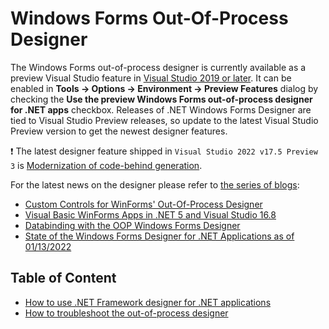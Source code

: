 # Windows Forms Out-Of-Process Designer

The Windows Forms out-of-process designer is currently available as a preview Visual Studio feature in [Visual Studio 2019 or later](https://visualstudio.microsoft.com/vs/preview/). It can be enabled in **Tools -> Options -> Environment -> Preview Features** dialog by checking the **Use the preview Windows Forms out-of-process designer for .NET apps** checkbox.
 Releases of .NET Windows Forms Designer are tied to Visual Studio Preview releases, so update to the latest Visual Studio Preview version to get the newest designer features.

:heavy_exclamation_mark: The latest designer feature shipped in `Visual Studio 2022 v17.5 Preview 3` is [Modernization of code-behind generation](./modernization-of-code-behind-in-OOP-designer/modernization-of-code-behind-in-oop-designer.md).

For the latest news on the designer please refer to [the series of blogs](https://devblogs.microsoft.com/search?query=winforms&blog=%2Fdotnet%2F):

* [Custom Controls for WinForms' Out-Of-Process Designer](https://devblogs.microsoft.com/dotnet/custom-controls-for-winforms-out-of-process-designer/)
* [Visual Basic WinForms Apps in .NET 5 and Visual Studio 16.8](https://devblogs.microsoft.com/dotnet/visual-basic-winforms-apps-in-net-5-and-visual-studio-16-8/)
* [Databinding with the OOP Windows Forms Designer](https://devblogs.microsoft.com/dotnet/databinding-with-the-oop-windows-forms-designer/)
* [State of the Windows Forms Designer for .NET Applications as of 01/13/2022](https://devblogs.microsoft.com/dotnet/state-of-the-windows-forms-designer-for-net-applications/)

## Table of Content

* [How to use .NET Framework designer for .NET applications](net-inproc-designer.md)
* [How to troubleshoot the out-of-process designer](troubleshooting.md)
